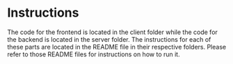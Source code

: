 # Instructions

The code for the frontend is located in the client folder while the code for the backend is located in the server folder. The instructions for each of these parts are located in the README file in their respective folders. Please refer to those README files for instructions on how to run it.
